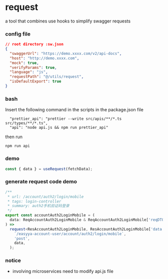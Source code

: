 # request

a tool that combines use hooks to simplify swagger requests

### config file

```json
// root directory :sw.json
{
  "swaggerUrl": "https://demo.xxxx.com/v2/api-docs",
  "host": "http://demo.xxxx.com",
  "mock": true,
  "verifyParams": true,
  "language": "js",
  "requestPath": "@/utils/request",
  "isDefaultExport": true
}
```

### bash 

Insert the following command in the scripts in the package.json file

```
  "prettier_api": "prettier --write src/apis/**/*.ts src/types/**/*.ts",  
  "api": "node api.js && npm run prettier_api"  
```

then run

```base
npm run api
```

### demo

```jsx
const { data } = useRequest(fetchData);
```

### generate request code demo

```typescript
/**
 * url: /account/auth2/login/mobile
 * tags: login-controller
 * summary: auth2手机验证码登录
 */
export const accountAuth2LoginMobile = (
  data: ReqAccountAuth2LoginMobile & ReqAccountAuth2LoginMobile['reqDTO'],
) =>
  request<ResAccountAuth2LoginMobile, ResAccountAuth2LoginMobile['data']>(
    `/easyya-account-user/account/auth2/login/mobile`,
    'post',
    data,
  );
```

### notice

- involving microservices need to modify api.js file
